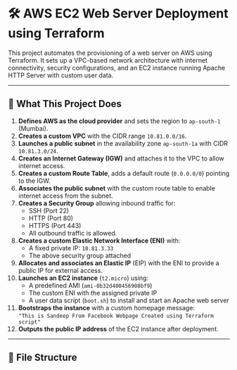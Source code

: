 # 🛠️ AWS EC2 Web Server Deployment using Terraform

This project automates the provisioning of a web server on AWS using Terraform. It sets up a VPC-based network architecture with internet connectivity, security configurations, and an EC2 instance running Apache HTTP Server with custom user data.

---

## 🚀 What This Project Does

1. **Defines AWS as the cloud provider** and sets the region to `ap-south-1` (Mumbai).
2. **Creates a custom VPC** with the CIDR range `10.81.0.0/16`.
3. **Launches a public subnet** in the availability zone `ap-south-1a` with CIDR `10.81.3.0/24`.
4. **Creates an Internet Gateway (IGW)** and attaches it to the VPC to allow internet access.
5. **Creates a custom Route Table**, adds a default route (`0.0.0.0/0`) pointing to the IGW.
6. **Associates the public subnet** with the custom route table to enable internet access from the subnet.
7. **Creates a Security Group** allowing inbound traffic for:
   - SSH (Port 22)
   - HTTP (Port 80)
   - HTTPS (Port 443)
   - All outbound traffic is allowed.
8. **Creates a custom Elastic Network Interface (ENI)** with:
   - A fixed private IP: `10.81.3.33`
   - The above security group attached
9. **Allocates and associates an Elastic IP** (EIP) with the ENI to provide a public IP for external access.
10. **Launches an EC2 instance** (`t2.micro`) using:
    - A predefined AMI (`ami-0b32d400456908bf9`)
    - The custom ENI with the assigned private IP
    - A user data script (`boot.sh`) to install and start an Apache web server
11. **Bootstraps the instance** with a custom homepage message:  
    `"This is Sandeep From Facebook Webpage Created using Terraform script"`
12. **Outputs the public IP address** of the EC2 instance after deployment.

---

## 📁 File Structure


